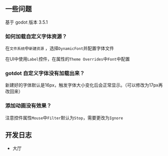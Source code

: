 ## 一些问题

基于 godot 版本 3.5.1

### 如何加载自定义字体资源？

在`文件系统`中`新建资源` ，选择`DynamicFont`并配置字体文件

在UI中使用`Label`控件，在属性的`Theme Overrides`中`Font`中配置

### gotdot 自定义字体没有加载出来？

新建好的字体默认是16px，触发字体大小变化后会正常显示。（可以修改为17px再改回来）

### 添加动画没有效果？

注意控件属性`Mouse`中`Filter`默认为`Stop`，需要更改为`Ignore`

## 开发日志

- 大厅
